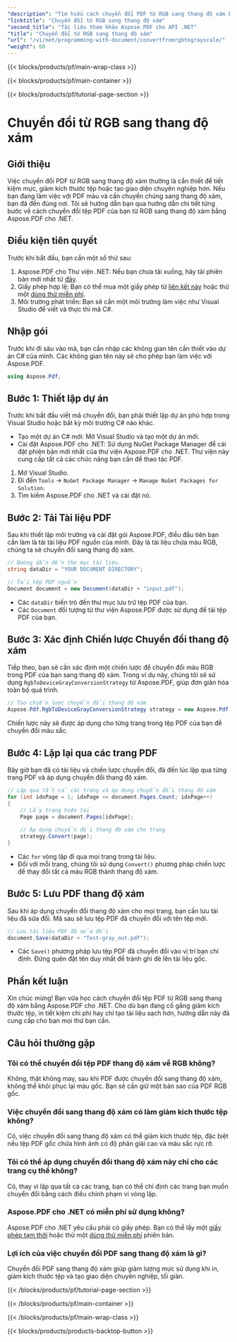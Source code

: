 ```yaml
---
"description": "Tìm hiểu cách chuyển đổi PDF từ RGB sang thang độ xám bằng Aspose.PDF cho .NET. Hướng dẫn từng bước để đơn giản hóa việc chuyển đổi màu PDF và tiết kiệm dung lượng tệp."
"linktitle": "Chuyển đổi từ RGB sang thang độ xám"
"second_title": "Tài liệu tham khảo Aspose.PDF cho API .NET"
"title": "Chuyển đổi từ RGB sang thang độ xám"
"url": "/vi/net/programming-with-document/convertfromrgbtograyscale/"
"weight": 60
---
```


{{< blocks/products/pf/main-wrap-class >}}

{{< blocks/products/pf/main-container >}}

{{< blocks/products/pf/tutorial-page-section >}}

# Chuyển đổi từ RGB sang thang độ xám

## Giới thiệu

Việc chuyển đổi PDF từ RGB sang thang độ xám thường là cần thiết để tiết kiệm mực, giảm kích thước tệp hoặc tạo giao diện chuyên nghiệp hơn. Nếu bạn đang làm việc với PDF màu và cần chuyển chúng sang thang độ xám, bạn đã đến đúng nơi. Tôi sẽ hướng dẫn bạn qua hướng dẫn chi tiết từng bước về cách chuyển đổi tệp PDF của bạn từ RGB sang thang độ xám bằng Aspose.PDF cho .NET.

## Điều kiện tiên quyết

Trước khi bắt đầu, bạn cần một số thứ sau:

1. Aspose.PDF cho Thư viện .NET: Nếu bạn chưa tải xuống, hãy tải phiên bản mới nhất từ [đây](https://releases.aspose.com/pdf/net/).
2. Giấy phép hợp lệ: Bạn có thể mua một giấy phép từ [liên kết này](https://purchase.aspose.com/buy) hoặc thử một [dùng thử miễn phí](https://releases.aspose.com/).
3. Môi trường phát triển: Bạn sẽ cần một môi trường làm việc như Visual Studio để viết và thực thi mã C#.

## Nhập gói

Trước khi đi sâu vào mã, bạn cần nhập các không gian tên cần thiết vào dự án C# của mình. Các không gian tên này sẽ cho phép bạn làm việc với Aspose.PDF.

```csharp
using Aspose.Pdf;
```

## Bước 1: Thiết lập dự án

Trước khi bắt đầu viết mã chuyển đổi, bạn phải thiết lập dự án phù hợp trong Visual Studio hoặc bất kỳ môi trường C# nào khác.

- Tạo một dự án C# mới: Mở Visual Studio và tạo một dự án mới.
- Cài đặt Aspose.PDF cho .NET: Sử dụng NuGet Package Manager để cài đặt phiên bản mới nhất của thư viện Aspose.PDF cho .NET. Thư viện này cung cấp tất cả các chức năng bạn cần để thao tác PDF.

1. Mở Visual Studio.
2. Đi đến `Tools` -> `NuGet Package Manager` -> `Manage NuGet Packages for Solution`.
3. Tìm kiếm Aspose.PDF cho .NET và cài đặt nó.

## Bước 2: Tải Tài liệu PDF

Sau khi thiết lập môi trường và cài đặt gói Aspose.PDF, điều đầu tiên bạn cần làm là tải tài liệu PDF nguồn của mình. Đây là tài liệu chứa màu RGB, chúng ta sẽ chuyển đổi sang thang độ xám.

```csharp
// Đường dẫn đến thư mục tài liệu.
string dataDir = "YOUR DOCUMENT DIRECTORY";

// Tải tệp PDF nguồn
Document document = new Document(dataDir + "input.pdf");
```

- Các `dataDir` biến trỏ đến thư mục lưu trữ tệp PDF của bạn.
- Các `Document` đối tượng từ thư viện Aspose.PDF được sử dụng để tải tệp PDF của bạn.

## Bước 3: Xác định Chiến lược Chuyển đổi thang độ xám

Tiếp theo, bạn sẽ cần xác định một chiến lược để chuyển đổi màu RGB trong PDF của bạn sang thang độ xám. Trong ví dụ này, chúng tôi sẽ sử dụng `RgbToDeviceGrayConversionStrategy` từ Aspose.PDF, giúp đơn giản hóa toàn bộ quá trình.

```csharp
// Tạo chiến lược chuyển đổi thang độ xám
Aspose.Pdf.RgbToDeviceGrayConversionStrategy strategy = new Aspose.Pdf.RgbToDeviceGrayConversionStrategy();
```

Chiến lược này sẽ được áp dụng cho từng trang trong tệp PDF của bạn để chuyển đổi màu sắc.

## Bước 4: Lặp lại qua các trang PDF

Bây giờ bạn đã có tài liệu và chiến lược chuyển đổi, đã đến lúc lặp qua từng trang PDF và áp dụng chuyển đổi thang độ xám. 

```csharp
// Lặp qua tất cả các trang và áp dụng chuyển đổi thang độ xám
for (int idxPage = 1; idxPage <= document.Pages.Count; idxPage++)
{
    // Lấy trang hiện tại
    Page page = document.Pages[idxPage];
    
    // Áp dụng chuyển đổi thang độ xám cho trang
    strategy.Convert(page);
}
```

- Các `for` vòng lặp đi qua mọi trang trong tài liệu.
- Đối với mỗi trang, chúng tôi sử dụng `Convert()` phương pháp chiến lược để thay đổi tất cả màu RGB thành thang độ xám.

## Bước 5: Lưu PDF thang độ xám

Sau khi áp dụng chuyển đổi thang độ xám cho mọi trang, bạn cần lưu tài liệu đã sửa đổi. Mã sau sẽ lưu tệp PDF đã chuyển đổi với tên tệp mới.

```csharp
// Lưu tài liệu PDF đã sửa đổi
document.Save(dataDir + "Test-gray_out.pdf");
```

- Các `Save()` phương pháp lưu tệp PDF đã chuyển đổi vào vị trí bạn chỉ định. Đừng quên đặt tên duy nhất để tránh ghi đè lên tài liệu gốc.

## Phần kết luận

Xin chúc mừng! Bạn vừa học cách chuyển đổi tệp PDF từ RGB sang thang độ xám bằng Aspose.PDF cho .NET. Cho dù bạn đang cố gắng giảm kích thước tệp, in tiết kiệm chi phí hay chỉ tạo tài liệu sạch hơn, hướng dẫn này đã cung cấp cho bạn mọi thứ bạn cần.

## Câu hỏi thường gặp

### Tôi có thể chuyển đổi tệp PDF thang độ xám về RGB không?

Không, thật không may, sau khi PDF được chuyển đổi sang thang độ xám, không thể khôi phục lại màu gốc. Bạn sẽ cần giữ một bản sao của PDF RGB gốc.

### Việc chuyển đổi sang thang độ xám có làm giảm kích thước tệp không?

Có, việc chuyển đổi sang thang độ xám có thể giảm kích thước tệp, đặc biệt nếu tệp PDF gốc chứa hình ảnh có độ phân giải cao và màu sắc rực rỡ.

### Tôi có thể áp dụng chuyển đổi thang độ xám này chỉ cho các trang cụ thể không?

Có, thay vì lặp qua tất cả các trang, bạn có thể chỉ định các trang bạn muốn chuyển đổi bằng cách điều chỉnh phạm vi vòng lặp.

### Aspose.PDF cho .NET có miễn phí sử dụng không?

Aspose.PDF cho .NET yêu cầu phải có giấy phép. Bạn có thể lấy một [giấy phép tạm thời](https://purchase.aspose.com/temporary-license/) hoặc thử một [dùng thử miễn phí](https://releases.aspose.com/) phiên bản.

### Lợi ích của việc chuyển đổi PDF sang thang độ xám là gì?

Chuyển đổi PDF sang thang độ xám giúp giảm lượng mực sử dụng khi in, giảm kích thước tệp và tạo giao diện chuyên nghiệp, tối giản.

{{< /blocks/products/pf/tutorial-page-section >}}

{{< /blocks/products/pf/main-container >}}

{{< /blocks/products/pf/main-wrap-class >}}

{{< blocks/products/products-backtop-button >}}